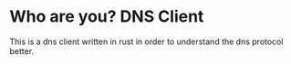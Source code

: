 # Who are you? DNS Client

This is a dns client written in rust in order to understand the dns protocol better.
